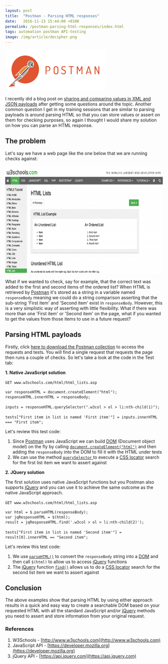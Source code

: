 ```yaml
---
layout: post
title:  "Postman - Parsing HTML responses"
date:   2016-11-13 15:44:00 +0100
permalink: /postman-parsing-html-responses/index.html
tags: automation postman API-testing
image: /img/article/decipher.png
---
```


<a href="https://www.getpostman.com/"><img src="/img/2016/10/postman.png" alt="Postman logo" width="320" height="132" class="alignright size-full wp-image-335" alt="Postman - Parsing HTML response" /></a>

I recently did a blog post on [sharing and comparing values in XML and JSON payloads](http://www.mwtestconsultancy.co.uk/postman-sharing-payloads/) after getting some questions around the topic.  Another common question I get in my training sessions that are similar to parsing payloads is around parsing HTML so that you can store values or assert on them for checking purposes, so again I thought I would share my solution on how you can parse an HTML response.

## The problem

Let's say we have a web page like the one below that we are running checks against:

<a href="/img/2016/11/parsing-html-postman-example.png"><img src="/img/2016/11/parsing-html-postman-example-1024x458.png" alt="Parsing HTML response - a screenshot of w3schools list page" width="768" height="344" class="aligncenter size-large wp-image-345" /></a>

What if we wanted to check, say for example, that the correct text was added to the first and second items of the ordered list?  When HTML is retrieved by [Postman](https://www.getpostman.com/) it's stored as a string in a variable named ```responseBody``` meaning we could do a string comparison asserting that the sub-string 'First item' and 'Second item' exist in ```responseBody```.  However, this is a very simplistic way of asserting with little flexibility.  What if there was more than one 'First item' or 'Second item' on the page, what if you wanted to get the values from those items to use in a future request?

## Parsing HTML payloads

Firstly, click [here to download the Postman collection](https://app.getpostman.com/run-collection/c00dd05c5cfd6f192b24) to access the requests and tests.  You will find a single request that requests the page then runs a couple of checks.  So let's take a look at the code in the Test tab:

__1. Native JavaScript solution__

```GET www.w3schools.com/html/html_lists.asp```
```
var responseHTML = document.createElement("html");
responseHTML.innerHTML = responseBody;

inputs = responseHTML.querySelector(".w3col > ol > li:nth-child(1)");

tests["First item in list is named 'First item'"] = inputs.innerHTML === "First item";
```
Let's review this test code:
1. Since [Postman](https://www.getpostman.com/) uses JavaScript we can build [DOM](https://en.wikipedia.org/wiki/Document_Object_Model) (Document object model) on the fly by calling [```document.createElement("html")```](https://developer.mozilla.org/en-US/docs/Web/API/Document/createElement) and then adding the ```responseBody``` into the DOM to fill it with the HTML under tests
2. We can use the method [```querySelector``` ](https://developer.mozilla.org/en-US/docs/Web/API/Document/querySelector) to execute a [CSS locator](http://www.w3schools.com/cssref/css_selectors.asp) search for the first list item we want to assert against

__2. JQuery solution__

The first solution uses native JavaScript functions but you Postman also supports [jQuery](http://jquery.com) and you can use it to achieve the same outcome as the native JavaScript approach.

```GET www.w3schools.com/html/html_lists.asp```
```
var html = $.parseHTML(responseBody); 
var jqResponseHTML = $(html);
result = jqResponseHTML.find('.w3col > ol > li:nth-child(2)');

tests["First item in list is named 'Second item'"] = result[0].innerHTML == "Second item";
```
Let's review this test code:
1. We use [```parseHTML()```](https://api.jquery.com/jquery.parsehtml/) to convert the ```responseBody``` string into a [DOM](https://en.wikipedia.org/wiki/Document_Object_Model) and then call ```$(html)``` to allow us to access [jQuery](http://jquery.com) functions
2. The [jQuery](http://jquery.com) function [```find()```](https://api.jquery.com/find/) allows us to do a [CSS locator](http://www.w3schools.com/cssref/css_selectors.asp) search for the second list item we want to assert against

## Conclusion

The above examples show that parsing HTML by using either approach results in a quick and easy way to create a searchable DOM based on your requested HTML with all the standard JavaScript and/or [jQuery](http://jquery.com) methods you need to assert and store information from your original request. 

### References

1. W3Schools - [http://www.w3schools.com](http://www.w3schools.com)
2. JavaScript API - [https://developer.mozilla.org](https://developer.mozilla.org)
3. jQuery API - [https://api.jquery.com](https://api.jquery.com)